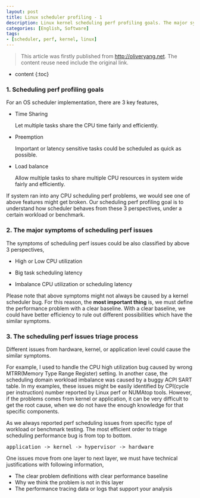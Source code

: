 ```yaml
---
layout: post
title: Linux scheduler profiling - 1
description: Linux kernel scheduling perf profiling goals. The major symptoms of scheduling perf issues.
categories: [English, Software]
tags:
- [scheduler, perf, kernel, linux]
---
```


>This article was firstly published from <http://oliveryang.net>. The content reuse need include the original link.

* content
{:toc}

### 1. Scheduling perf profiling goals

For an OS scheduler implementation, there are 3 key features,

* Time Sharing

	Let multiple tasks share the CPU time fairly and efficiently.

* Preemption

	Important or latency sensitive tasks could be scheduled as quick as possible.

* Load balance

	Allow multiple tasks to share multiple CPU resources in system wide fairly and efficiently.

If system ran into any CPU scheduling perf problems, we would see one of above features might get broken.
Our scheduling perf profiling goal is to understand how scheduler behaves from these 3 perspectives, under a certain
workload or benchmark.

### 2. The major symptoms of scheduling perf issues

The symptoms of scheduling perf issues could be also classified by above 3 perspectives,

* High or Low CPU utilization

* Big task scheduling latency

* Imbalance CPU utilization or scheduling latency

Please note that above symptoms might not always be caused by a kernel scheduler bug.
For this reason, the **most important thing** is, we must define the performance problem with a clear baseline.
With a clear baseline, we could have better efficiency to rule out different possibilities which have the similar symptoms.

### 3. The scheduling perf issues triage process

Different issues from hardware, kernel, or application level could cause the similar symptoms.

For example, I used to handle the CPU high utilization bug caused by wrong MTRR(Memory Type Range Register) setting.
In another case, the scheduling domain workload imbalance was caused by a buggy ACPI SART table. In my examples, these
issues might be easily identified by CPI(cycle per instruction) number reported by Linux perf or NUMAtop tools. However,
if the problems comes from kernel or application, it can be very difficult to get the root cause, when we do not have the
enough knowledge for that specific components.

As we always reported perf scheduling issues from specific type of workload or benchmark testing. The most efficient order
to triage scheduling performance bug is from top to bottom.

<pre>application -> kernel -> hypervisor -> hardware</pre>

One issues move from one layer to next layer, we must have technical justifications with following information,

* The clear problem definitions with clear performance baseline
* Why we think the problem is not in this layer
* The performance tracing data or logs that support your analysis
